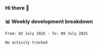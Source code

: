 ### Hi there 👋

### 📊 Weekly development breakdown
<!--START_SECTION:waka-->

```txt
From: 02 July 2025 - To: 09 July 2025

No activity tracked
```

<!--END_SECTION:waka-->
